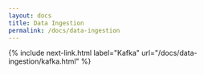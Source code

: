 ```yaml
---
layout: docs
title: Data Ingestion
permalink: /docs/data-ingestion
---
```



{% include next-link.html label="Kafka" url="/docs/data-ingestion/kafka.html" %}
